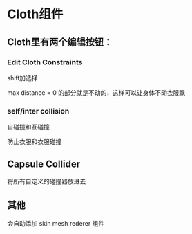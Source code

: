 # Cloth组件

## Cloth里有两个编辑按钮：
### Edit Cloth Constraints
shift加选择

max distance = 0 的部分就是不动的，这样可以让身体不动衣服飘

### self/inter collision
自碰撞和互碰撞

防止衣服和衣服碰撞

## Capsule Collider 
将所有自定义的碰撞器放进去



## 其他
会自动添加 skin mesh rederer 组件
